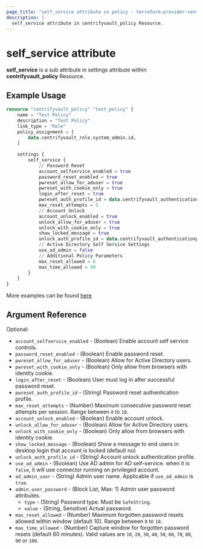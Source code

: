 ```yaml
---
page_title: "self_service attribute in policy - terraform-provider-centrifyvault"
description: |-
  self_service attribute in centrifyvault_policy Resource.
---
```


# self_service attribute

**self_service** is a sub attribute in settings attribute within **centrifyvault_policy** Resource.

## Example Usage

```terraform
resource "centrifyvault_policy" "test_policy" {
    name = "Test Policy"
    description = "Test Policy"
    link_type = "Role"
    policy_assignment = [
        data.centrifyvault_role.system_admin.id,
    ]
    
    settings {
        self_service {
            // Password Reset
            account_selfservice_enabled = true
            password_reset_enabled = true
            pwreset_allow_for_aduser = true
            pwreset_with_cookie_only = true
            login_after_reset = true
            pwreset_auth_profile_id = data.centrifyvault_authenticationprofile.newdevice_auth_pf.id
            max_reset_attempts = 5
            // Account Unlock
            account_unlock_enabled = true
            unlock_allow_for_aduser = true
            unlock_with_cookie_only = true
            show_locked_message = true
            unlock_auth_profile_id = data.centrifyvault_authenticationprofile.newdevice_auth_pf.id
            // Active Directory Self Service Settings
            use_ad_admin = false
            // Additional Policy Parameters
            max_reset_allowed = 6
            max_time_allowed = 50
        }
    }
}
```

More examples can be found [here](../../../examples/centrifyvault_policy/self_service.tf)

## Argument Reference

Optional:

- `account_selfservice_enabled` - (Boolean) Enable account self service controls.
- `password_reset_enabled` - (Boolean) Enable password reset.
- `pwreset_allow_for_aduser` - (Boolean) Allow for Active Directory users.
- `pwreset_with_cookie_only` - (Boolean) Only allow from browsers with identity cookie.
- `login_after_reset` - (Boolean) User must log in after successful password reset.
- `pwreset_auth_profile_id` - (String) Password reset authentication profile.
- `max_reset_attempts` - (Number) Maximum consecutive password reset attempts per session. Range between `0` to `10`.
- `account_unlock_enabled` - (Boolean) Enable account unlock.
- `unlock_allow_for_aduser` - (Boolean) Allow for Active Directory users.
- `unlock_with_cookie_only` - (Boolean) Only allow from browsers with identity cookie.
- `show_locked_message` - (Boolean) Show a message to end users in desktop login that account is locked (default no)
- `unlock_auth_profile_id` - (String) Account unlock authentication profile.
- `use_ad_admin` - (Boolean) Use AD admin for AD self-service. when it is `false`, it will use connector running on privileged account.
- `ad_admin_user` - (String) Admin user name. Applicable if `use_ad_admin` is `true`.
- `admin_user_password` - (Block List, Max: 1) Admin user password attributes.
  - `type` - (String) Password type. Must be `SafeString`.
  - `value` - (String, Sensitive) Actual password.
- `max_reset_allowed` - (Number) Maximum forgotten password resets allowed within window (default 10). Range between `0` to `10`.
- `max_time_allowed` - (Number) Capture window for forgotten password resets (default 60 minutes). Valid values are `10`, `20`, `30`, `40`, `50`, `60`, `70`, `80`, `90` or `100`.
